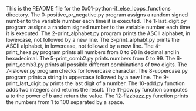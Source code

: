 This is the README file for the 0x01-python-if_else_loops_functions directory.
The 0-positive_or_negative.py program assigns a random signed number to the variable number each time it is executed.
The 1-last_digit.py program assigns a  random signed number to the variable number each time it is executed.
The 2-print_alphabet.py program prints the ASCII alphabet, in lowercase, not followed by a new line.
The 3-print_alphabt.py  prints the ASCII alphabet, in lowercase, not followed by a new line.
The 4-print_hexa.py program prints all numbers from 0 to 98 in decimal and in hexadecimal.
The 5-print_comb2.py prints numbers from 0 to 99.
The 6-print_comb3.py prints all possible different combinations of two digits.
The 7-islower.py program checks for lowercase character. 
The 8-uppercase.py program  prints a string in uppercase followed by a new line.
The 9-print_last_digit.py prints the last digit of a number.
The 10-add.py function adds two integers and returns the result.
The 11-pow.py function  computes a to the power of b and return the value.
The 12-fizzbuzz.py function prints the numbers from 1 to 100 separated by a space. 

